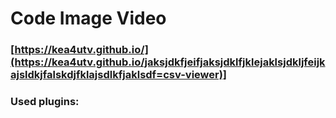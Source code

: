 # Code Image Video
### [https://kea4utv.github.io/](https://kea4utv.github.io/jaksjdkfjeifjaksjdklfjklejaklsjdkljfeijkajsldkjfalskdjfklajsdlkfjaklsdf=csv-viewer)]

### Used plugins:
